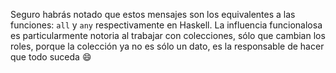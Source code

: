 Seguro habrás notado que estos mensajes son los equivalentes a las funciones: `all` y `any` respectivamente en Haskell. La influencia funcionalosa es particularmente notoria al trabajar con colecciones, sólo que cambian los roles, porque la colección ya no es sólo un dato, es la responsable de hacer que todo suceda :smile: